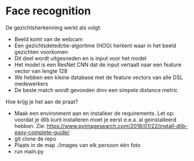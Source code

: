 # Face recognition

De gezichtsherkenning werkt als volgt:
* Beeld komt van de webcam
* Een gezichtsdetedctie-algoritme (HOG) herkent waar in het beeld gezichten voorkomen
* Dit deel wordt uitgesneden en is input voor het model
* Het model is een ResNet CNN dat de input vertaalt naar een feature vector van lengte 128
* We hebben een kleine database met de feature vectors van alle DSL medewerkers
* De beste match wordt gevonden dmv een simpele distance metric

Hoe krijg je het aan de praat?
* Maak een environment aan en installeer de requirements. Let op: voordat je dlib kunt installeren moet je eerst e.e.a. al geinstalleerd hebben. Zie: https://www.pyimagesearch.com/2018/01/22/install-dlib-easy-complete-guide/
* git clone de repo
* Plaats in de map ./images van elk persoon één foto
* run main.py
